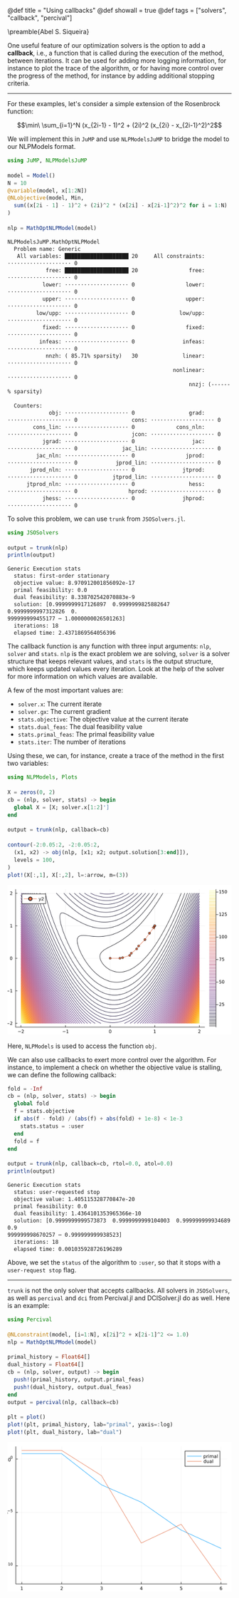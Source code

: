@def title = "Using callbacks"
@def showall = true
@def tags = ["solvers", "callback", "percival"]

\preamble{Abel S. Siqueira}



One useful feature of our optimization solvers is the option to add a **callback**, i.e., a function that is called during the execution of the method, between iterations.
It can be used for adding more logging information, for instance to plot the trace of the algorithm, or for having more control over the progress of the method, for instance by adding additional stopping criteria.

---

For these examples, let's consider a simple extension of the Rosenbrock function:

$$\min\ \sum_{i=1}^N (x_{2i-1} - 1)^2 + (2i)^2 (x_{2i} - x_{2i-1}^2)^2$$

We will implement this in `JuMP` and use `NLPModelsJuMP` to bridge the model to our NLPModels format.

```julia
using JuMP, NLPModelsJuMP

model = Model()
N = 10
@variable(model, x[1:2N])
@NLobjective(model, Min,
  sum((x[2i - 1] - 1)^2 + (2i)^2 * (x[2i] - x[2i-1]^2)^2 for i = 1:N)
)

nlp = MathOptNLPModel(model)
```

```plaintext
NLPModelsJuMP.MathOptNLPModel
  Problem name: Generic
   All variables: ████████████████████ 20     All constraints: ⋅⋅⋅⋅⋅⋅⋅⋅⋅⋅⋅⋅⋅⋅⋅⋅⋅⋅⋅⋅ 0     
            free: ████████████████████ 20                free: ⋅⋅⋅⋅⋅⋅⋅⋅⋅⋅⋅⋅⋅⋅⋅⋅⋅⋅⋅⋅ 0     
           lower: ⋅⋅⋅⋅⋅⋅⋅⋅⋅⋅⋅⋅⋅⋅⋅⋅⋅⋅⋅⋅ 0                lower: ⋅⋅⋅⋅⋅⋅⋅⋅⋅⋅⋅⋅⋅⋅⋅⋅⋅⋅⋅⋅ 0     
           upper: ⋅⋅⋅⋅⋅⋅⋅⋅⋅⋅⋅⋅⋅⋅⋅⋅⋅⋅⋅⋅ 0                upper: ⋅⋅⋅⋅⋅⋅⋅⋅⋅⋅⋅⋅⋅⋅⋅⋅⋅⋅⋅⋅ 0     
         low/upp: ⋅⋅⋅⋅⋅⋅⋅⋅⋅⋅⋅⋅⋅⋅⋅⋅⋅⋅⋅⋅ 0              low/upp: ⋅⋅⋅⋅⋅⋅⋅⋅⋅⋅⋅⋅⋅⋅⋅⋅⋅⋅⋅⋅ 0     
           fixed: ⋅⋅⋅⋅⋅⋅⋅⋅⋅⋅⋅⋅⋅⋅⋅⋅⋅⋅⋅⋅ 0                fixed: ⋅⋅⋅⋅⋅⋅⋅⋅⋅⋅⋅⋅⋅⋅⋅⋅⋅⋅⋅⋅ 0     
          infeas: ⋅⋅⋅⋅⋅⋅⋅⋅⋅⋅⋅⋅⋅⋅⋅⋅⋅⋅⋅⋅ 0               infeas: ⋅⋅⋅⋅⋅⋅⋅⋅⋅⋅⋅⋅⋅⋅⋅⋅⋅⋅⋅⋅ 0     
            nnzh: ( 85.71% sparsity)   30              linear: ⋅⋅⋅⋅⋅⋅⋅⋅⋅⋅⋅⋅⋅⋅⋅⋅⋅⋅⋅⋅ 0     
                                                    nonlinear: ⋅⋅⋅⋅⋅⋅⋅⋅⋅⋅⋅⋅⋅⋅⋅⋅⋅⋅⋅⋅ 0     
                                                         nnzj: (------% sparsity)         

  Counters:
             obj: ⋅⋅⋅⋅⋅⋅⋅⋅⋅⋅⋅⋅⋅⋅⋅⋅⋅⋅⋅⋅ 0                 grad: ⋅⋅⋅⋅⋅⋅⋅⋅⋅⋅⋅⋅⋅⋅⋅⋅⋅⋅⋅⋅ 0                 cons: ⋅⋅⋅⋅⋅⋅⋅⋅⋅⋅⋅⋅⋅⋅⋅⋅⋅⋅⋅⋅ 0     
        cons_lin: ⋅⋅⋅⋅⋅⋅⋅⋅⋅⋅⋅⋅⋅⋅⋅⋅⋅⋅⋅⋅ 0             cons_nln: ⋅⋅⋅⋅⋅⋅⋅⋅⋅⋅⋅⋅⋅⋅⋅⋅⋅⋅⋅⋅ 0                 jcon: ⋅⋅⋅⋅⋅⋅⋅⋅⋅⋅⋅⋅⋅⋅⋅⋅⋅⋅⋅⋅ 0     
           jgrad: ⋅⋅⋅⋅⋅⋅⋅⋅⋅⋅⋅⋅⋅⋅⋅⋅⋅⋅⋅⋅ 0                  jac: ⋅⋅⋅⋅⋅⋅⋅⋅⋅⋅⋅⋅⋅⋅⋅⋅⋅⋅⋅⋅ 0              jac_lin: ⋅⋅⋅⋅⋅⋅⋅⋅⋅⋅⋅⋅⋅⋅⋅⋅⋅⋅⋅⋅ 0     
         jac_nln: ⋅⋅⋅⋅⋅⋅⋅⋅⋅⋅⋅⋅⋅⋅⋅⋅⋅⋅⋅⋅ 0                jprod: ⋅⋅⋅⋅⋅⋅⋅⋅⋅⋅⋅⋅⋅⋅⋅⋅⋅⋅⋅⋅ 0            jprod_lin: ⋅⋅⋅⋅⋅⋅⋅⋅⋅⋅⋅⋅⋅⋅⋅⋅⋅⋅⋅⋅ 0     
       jprod_nln: ⋅⋅⋅⋅⋅⋅⋅⋅⋅⋅⋅⋅⋅⋅⋅⋅⋅⋅⋅⋅ 0               jtprod: ⋅⋅⋅⋅⋅⋅⋅⋅⋅⋅⋅⋅⋅⋅⋅⋅⋅⋅⋅⋅ 0           jtprod_lin: ⋅⋅⋅⋅⋅⋅⋅⋅⋅⋅⋅⋅⋅⋅⋅⋅⋅⋅⋅⋅ 0     
      jtprod_nln: ⋅⋅⋅⋅⋅⋅⋅⋅⋅⋅⋅⋅⋅⋅⋅⋅⋅⋅⋅⋅ 0                 hess: ⋅⋅⋅⋅⋅⋅⋅⋅⋅⋅⋅⋅⋅⋅⋅⋅⋅⋅⋅⋅ 0                hprod: ⋅⋅⋅⋅⋅⋅⋅⋅⋅⋅⋅⋅⋅⋅⋅⋅⋅⋅⋅⋅ 0     
           jhess: ⋅⋅⋅⋅⋅⋅⋅⋅⋅⋅⋅⋅⋅⋅⋅⋅⋅⋅⋅⋅ 0               jhprod: ⋅⋅⋅⋅⋅⋅⋅⋅⋅⋅⋅⋅⋅⋅⋅⋅⋅⋅⋅⋅ 0
```





To solve this problem, we can use `trunk` from `JSOSolvers.jl`.

```julia
using JSOSolvers

output = trunk(nlp)
println(output)
```

```plaintext
Generic Execution stats
  status: first-order stationary
  objective value: 8.970912001856092e-17
  primal feasibility: 0.0
  dual feasibility: 8.338702542070883e-9
  solution: [0.9999999917126897  0.9999999825882647  0.9999999997312826  0.
999999999455177 ⋯ 1.0000000026501263]
  iterations: 18
  elapsed time: 2.4371869564056396
```





The callback function is any function with three input arguments: `nlp`, `solver` and `stats`.
`nlp` is the exact problem we are solving, `solver` is a solver structure that keeps relevant values, and `stats` is the output structure, which keeps updated values every iteration.
Look at the help of the solver for more information on which values are available.

A few of the most important values are:

- `solver.x`: The current iterate
- `solver.gx`: The current gradient
- `stats.objective`: The objective value at the current iterate
- `stats.dual_feas`: The dual feasibility value
- `stats.primal_feas`: The primal feasibility value
- `stats.iter`: The number of iterations

Using these, we can, for instance, create a trace of the method in the first two variables:

```julia
using NLPModels, Plots

X = zeros(0, 2)
cb = (nlp, solver, stats) -> begin
  global X = [X; solver.x[1:2]']
end

output = trunk(nlp, callback=cb)

contour(-2:0.05:2, -2:0.05:2,
  (x1, x2) -> obj(nlp, [x1; x2; output.solution[3:end]]),
  levels = 100,
)
plot!(X[:,1], X[:,2], l=:arrow, m=(3))
```

![](figures/index_3_1.png)



Here, `NLPModels` is used to access the function `obj`.

We can also use callbacks to exert more control over the algorithm.
For instance, to implement a check on whether the objective value is stalling, we can define the following callback:

```julia
fold = -Inf
cb = (nlp, solver, stats) -> begin
  global fold
  f = stats.objective
  if abs(f - fold) / (abs(f) + abs(fold) + 1e-8) < 1e-3
    stats.status = :user
  end
  fold = f
end

output = trunk(nlp, callback=cb, rtol=0.0, atol=0.0)
println(output)
```

```plaintext
Generic Execution stats
  status: user-requested stop
  objective value: 1.405115328770847e-20
  primal feasibility: 0.0
  dual feasibility: 1.4364101353965366e-10
  solution: [0.9999999999573873  0.9999999999104003  0.999999999934689  0.9
999999998670257 ⋯ 0.999999999938523]
  iterations: 18
  elapsed time: 0.001035928726196289
```





Above, we set the `status` of the algorithm to `:user`, so that it stops with a `user-request stop` flag.

---

`trunk` is not the only solver that accepts callbacks.
All solvers in `JSOSolvers`, as well as `percival` and `dci` from Percival.jl and DCISolver.jl do as well.
Here is an example:

```julia
using Percival

@NLconstraint(model, [i=1:N], x[2i]^2 + x[2i-1]^2 <= 1.0)
nlp = MathOptNLPModel(model)

primal_history = Float64[]
dual_history = Float64[]
cb = (nlp, solver, output) -> begin
  push!(primal_history, output.primal_feas)
  push!(dual_history, output.dual_feas)
end
output = percival(nlp, callback=cb)

plt = plot()
plot!(plt, primal_history, lab="primal", yaxis=:log)
plot!(plt, dual_history, lab="dual")
```

![](figures/index_5_1.png)
